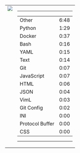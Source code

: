 
<table><tr>
<td valign="top">
  <img src="https://wakatime.com/share/@Aperture/0cd21d5d-ac4f-458d-9c71-d06f479c1297.png" />
</td>

<td valign="top">
  <hr>
  <table>
    <tr><td>Other</td><td>6:48</td></tr><tr><td>Python</td><td>1:29</td></tr><tr><td>Docker</td><td>0:37</td></tr><tr><td>Bash</td><td>0:16</td></tr><tr><td>YAML</td><td>0:15</td></tr><tr><td>Text</td><td>0:14</td></tr><tr><td>Git</td><td>0:07</td></tr><tr><td>JavaScript</td><td>0:07</td></tr><tr><td>HTML</td><td>0:06</td></tr><tr><td>JSON</td><td>0:04</td></tr><tr><td>VimL</td><td>0:03</td></tr><tr><td>Git Config</td><td>0:02</td></tr><tr><td>INI</td><td>0:00</td></tr><tr><td>Protocol Buffer</td><td>0:00</td></tr><tr><td>CSS</td><td>0:00</td></tr>
  </table>
  <hr>
</td>
</tr></table>


